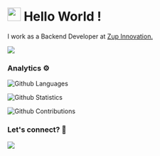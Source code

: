 
<h1><img src="https://emojis.slackmojis.com/emojis/images/1563480763/5999/meow_party.gif?1563480763" width="30"/> Hello World ! </h1>

I work as a Backend Developer at <a href="https://www.zup.com.br/">Zup Innovation.</a>

![](http://estruyf-github.azurewebsites.net/api/VisitorHit?user=matheuscosantos&repo=matheuscosantos&countColorcountColor)

### Analytics ⚙️

![Github Languages](https://github-readme-stats.vercel.app/api/top-langs/?username=matheuscosantos&layout=compact&count_private=true)

![Github Statistics](https://github-readme-stats.vercel.app/api/?username=matheuscosantos&count_private=true&show_icons=true)

![Github Contributions](https://github-readme-streak-stats.herokuapp.com/?user=matheuscosantos&hide_border=true)

### Let's connect? 🤝

<p align="left">

<a href="https://www.linkedin.com/in/matheuscosantos"><img src="https://img.shields.io/badge/-LinkedIn-0077B5?style=flat&logo=Linkedin&logoColor=white"/></a>

</p>
